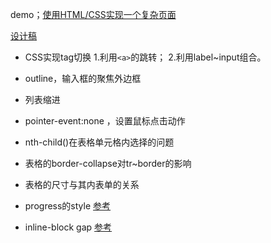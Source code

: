 demo；[使用HTML/CSS实现一个复杂页面](https://github.com/zcqno1/baidu-frontend-2016/tree/master/task0001/task0001-9/task0001-9.html)

[设计稿](https://github.com/zcqno1/baidu-frontend-2016/tree/master/task0001/task0001-9/img/task_1_9_2.jpg)

* CSS实现tag切换
	1.利用`<a>`的跳转；
	2.利用label~input组合。

* outline，输入框的聚焦外边框

* 列表缩进

* pointer-event:none ，设置鼠标点击动作

* nth-child()在表格单元格内选择的问题

* 表格的border-collapse对tr~border的影响

* 表格的尺寸与其内表单的关系

* progress的style     [参考](https://css-tricks.com/html5-progress-element/)

* inline-block gap    [参考](https://css-tricks.com/fighting-the-space-between-inline-block-elements/)
